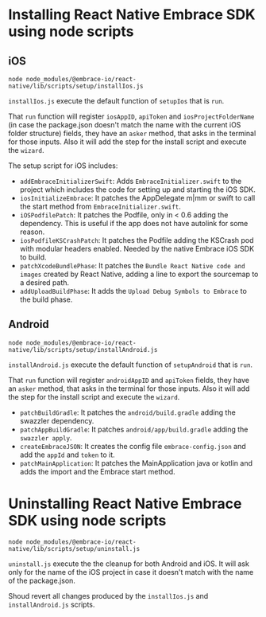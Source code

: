 # Installing React Native Embrace SDK using node scripts

## iOS

```shell
node node_modules/@embrace-io/react-native/lib/scripts/setup/installIos.js
```

`installIos.js` execute the default function of `setupIos` that is `run`.

That `run` function will register `iosAppID`, `apiToken` and `iosProjectFolderName` (in case the package.json doesn't match the name with the current iOS folder structure) fields, they have an `asker` method, that asks in the terminal for those inputs. Also it will add the step for the install script and execute the `wizard`.

The setup script for iOS includes:
- `addEmbraceInitializerSwift`: Adds `EmbraceInitializer.swift` to the project which includes the code for setting up and starting the iOS SDK.
- `iosInitializeEmbrace`: It patches the AppDelegate m|mm or swift to call the start method from `EmbraceInitializer.swift`.
- `iOSPodfilePatch`: It patches the Podfile, only in < 0.6 adding the dependency. This is useful if the app does not have autolink for some reason.
- `iosPodfileKSCrashPatch`: It patches the Podfile adding the KSCrash pod with modular headers enabled. Needed by the native Embrace iOS SDK to build.
- `patchXcodeBundlePhase`: It patches the `Bundle React Native code and images` created by React Native, adding a line to export the sourcemap to a desired path.
- `addUploadBuildPhase`: It adds the `Upload Debug Symbols to Embrace` to the build phase.

## Android

```shell
node node_modules/@embrace-io/react-native/lib/scripts/setup/installAndroid.js
```

`installAndroid.js` execute the default function of `setupAndroid` that is `run`.

That `run` function will register `androidAppID` and `apiToken` fields, they have an `asker` method, that asks in the terminal for those inputs. Also it will add the step for the install script and execute the `wizard`.

- `patchBuildGradle`: It patches the `android/build.gradle` adding the swazzler dependency.
- `patchAppBuildGradle`: It patches `android/app/build.gradle` adding the `swazzler apply`.
- `createEmbraceJSON`: It creates the config file `embrace-config.json` and add the `appId` and `token` to it.
- `patchMainApplication`: It patches the MainApplication java or kotlin and adds the import and the Embrace start method.

# Uninstalling React Native Embrace SDK using node scripts

```shell
node node_modules/@embrace-io/react-native/lib/scripts/setup/uninstall.js
```
`uninstall.js` execute the the cleanup for both Android and iOS. It will ask only for the name of the iOS project in case it doesn't match with the name of the package.json.

Shoud revert all changes produced by the `installIos.js` and `installAndroid.js` scripts.

